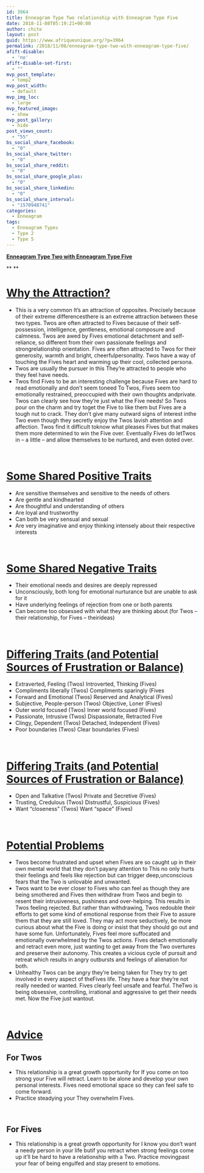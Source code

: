 ```yaml
---
id: 3964
title: Enneagram Type Two relationship with Enneagram Type Five
date: 2018-11-08T05:19:21+00:00
author: chito
layout: post
guid: https://www.afriqueunique.org/?p=3964
permalink: /2018/11/08/enneagram-type-two-with-enneagram-type-five/
afift-disable:
  - 'no'
afift-disable-set-first:
  - ""
mvp_post_template:
  - temp2
mvp_post_width:
  - default
mvp_img_loc:
  - large
mvp_featured_image:
  - show
mvp_post_gallery:
  - hide
post_views_count:
  - "55"
bs_social_share_facebook:
  - "0"
bs_social_share_twitter:
  - "0"
bs_social_share_reddit:
  - "0"
bs_social_share_google_plus:
  - "0"
bs_social_share_linkedin:
  - "0"
bs_social_share_interval:
  - "1570948741"
categories:
  - Enneagram
tags:
  - Enneagram Types
  - Type 2
  - Type 5
---
```

**<u>Enneagram Type Two with Enneagram Type Five</u>**

** **

# <u>Why the Attraction?</u>

  * This is a very common It’s an attraction of opposites. Precisely because of their extreme differencesthere is an extreme attraction between these two types. Twos are often attracted to Fives because of their self-possession, intelligence, gentleness, emotional composure and calmness. Twos are awed by Fives emotional detachment and self-reliance, so different from their own passionate feelings and strongrelationship orientation. Fives are often attracted to Twos for their generosity, warmth and bright, cheerfulpersonality. Twos have a way of touching the Fives heart and warming up their cool, collected persona.
  * Twos are usually the pursuer in this They’re attracted to people who they feel have needs.
  * Twos find Fives to be an interesting challenge because Fives are hard to read emotionally and don’t seem toneed To Twos, Fives seem too emotionally restrained, preoccupied with their own thoughts andprivate. Twos can clearly see how they’re just what the Five needs! So Twos pour on the charm and try toget the Five to like them but Fives are a tough nut to crack. They don’t give many outward signs of interest inthe Two even though they secretly enjoy the Twos lavish attention and affection. Twos find it difficult toknow what pleases Fives but that makes them more determined to win the Five over. Eventually Fives do letTwos in – a little – and allow themselves to be nurtured, and even doted over.

&nbsp;

# <u>Some Shared Positive Traits</u>

  * Are sensitive themselves and sensitive to the needs of others
  * Are gentle and kindhearted
  * Are thoughtful and understanding of others
  * Are loyal and trustworthy
  * Can both be very sensual and sexual
  * Are very imaginative and enjoy thinking intensely about their respective interests

&nbsp;

# <u>Some Shared Negative Traits</u>

  * Their emotional needs and desires are deeply repressed
  * Unconsciously, both long for emotional nurturance but are unable to ask for it
  * Have underlying feelings of rejection from one or both parents
  * Can become too obsessed with what they are thinking about (for Twos – their relationship, for Fives – theirideas)

&nbsp;

# <u>Differing Traits (and Potential Sources of Frustration or Balance)</u>

  * Extraverted, Feeling (Twos) Introverted, Thinking (Fives)
  * Compliments liberally (Twos) Compliments sparingly (Fives
  * Forward and Emotional (Twos) Reserved and Analytical (Fives)
  * Subjective, People-person (Twos) Objective, Loner (Fives)
  * Outer world focused (Twos) Inner world focused (Fives)
  * Passionate, Intrusive (Twos) Dispassionate, Retracted Five
  * Clingy, Dependent (Twos) Detached, Independent (Fives)
  * Poor boundaries (Twos) Clear boundaries (Fives)

&nbsp;

# <u>Differing Traits (and Potential Sources of Frustration or Balance)</u>

  * Open and Talkative (Twos) Private and Secretive (Fives)
  * Trusting, Credulous (Twos) Distrustful, Suspicious (Fives)
  * Want “closeness” (Twos) Want “space” (Fives)

&nbsp;

# <u>Potential Problems</u>

  * Twos become frustrated and upset when Fives are so caught up in their own mental world that they don’t payany attention to This no only hurts their feelings and feels like rejection but can trigger deep,unconscious fears that the Two is unlovable and unwanted.
  * Twos want to be ever closer to Fives who can feel as though they are being smothered and Fives then withdraw from Twos and begin to resent their intrusiveness, pushiness and over-helping. This results in Twos feeling rejected. But rather than withdrawing, Twos redouble their efforts to get some kind of emotional response from their Five to assure them that they are still loved. They may act more seductively, be more curious about what the Five is doing or insist that they should go out and have some fun. Unfortunately, Fives feel more suffocated and emotionally overwhelmed by the Twos actions. Fives detach emotionally and retract even more, just wanting to get away from the Two overtures and preserve their autonomy. This creates a vicious cycle of pursuit and retreat which results in angry outbursts and feelings of alienation for both.
  * Unhealthy Twos can be angry they’re being taken for They try to get involved in every aspect of theFives life. They have a fear they’re not really needed or wanted. Fives clearly feel unsafe and fearful. TheTwo is being obsessive, controlling, irrational and aggressive to get their needs met. Now the Five just wantout.

&nbsp;

# <u>Advice</u>

## For Twos

  * This relationship is a great growth opportunity for If you come on too strong your Five will retract. Learn to be alone and develop your own personal interests. Fives need emotional space so they can feel safe to come forward.
  * Practice steadying your They overwhelm Fives.

&nbsp;

## For Fives

  * This relationship is a great growth opportunity for I know you don’t want a needy person in your life butif you retract when strong feelings come up it’ll be hard to have a relationship with a Two. Practice movingpast your fear of being engulfed and stay present to emotions.